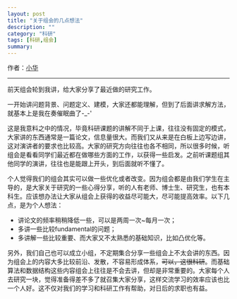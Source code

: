 ```yaml
---
layout: post
title: "关于组会的几点想法"
description: ""
category: "科研"
tags: [科研,组会]
summary:
---
```


作者：[小华](http://mioopoi.github.io/about.html)

---

前天组会轮到我讲，给大家分享了最近做的研究工作。

一开始讲问题背景、问题定义、建模，大家还都能理解，但到了后面讲求解方法，就基本上是我在奏催眠曲了-_-'

这是我意料之中的情况，毕竟科研课题的讲解不同于上课，往往没有固定的模式，大家讲的东西通常是一篇论文，信息量很大。而我们又从来是在白板上边写边讲，这对演讲者的要求也比较高。大家的研究方向往往也各不相同，所以很多时候，听组会是看看同学们最近都在做哪些方面的工作，以获得一些启发。之前听课题组其他同学的演讲，往往也是能跟上开头，到后面就听不懂了。

个人觉得我们的组会其实可以做一些优化或者改变。因为组会都是由我们学生在主导的，是大家关于研究的一些心得分享，听的人有老师、博士生、研究生，也有本科生。应该想办法让大家从组会上获得的收益尽可能大，尽可能提高效率。以下几点，是为个人想法：

- 讲论文的频率稍稍降低一些，可以是两周一次~每月一次；
- 多讲一些比较fundamental的问题；
- 多讲解一些比较重要、而大家又不太熟悉的基础知识，比如凸优化等。

另外，我们自己也可以成立小组，不定期集合分享一些组会上不太会讲的东西。因为组会上的内容大多比较前沿、发散，不容易形成体系，~~可以，这很科研~~。而基础算法和数据结构这些内容组会上往往是不会去讲，但却是非常重要的。大家每个人去研究一块，觉得准备得差不多了就召集大家分享，这样交流学习的效率应该也比一个人好。这不仅对我们的学习和科研工作有帮助，对日后的求职也有益。